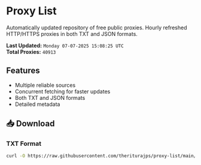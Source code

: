 # Proxy List

Automatically updated repository of free public proxies. Hourly refreshed HTTP/HTTPS proxies in both TXT and JSON formats.

**Last Updated:** `Monday 07-07-2025 15:08:25 UTC`  
**Total Proxies:** `40913`

## Features
- Multiple reliable sources
- Concurrent fetching for faster updates
- Both TXT and JSON formats
- Detailed metadata

## 📥 Download

### TXT Format
```bash
curl -O https://raw.githubusercontent.com/theriturajps/proxy-list/main/proxies.txt
